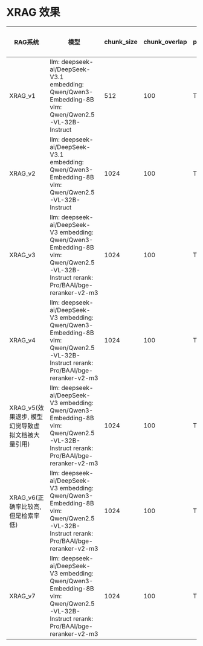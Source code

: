# XRAG 效果

| RAG系统                          | 模型                                                                                                            | chunk_size |chunk_overlap|parse_image|parse_table| limit | 优化策略      | Faithfulness(准确度, LLM答案和参考答案)                   | AnswerRelevancy(答案和问题相关性)      | ContextPrecision(参考答案与上下文相关情况) | ContextRecall(LLM 回答与上下文相关情况) |
|--------------------------------|---------------------------------------------------------------------------------------------------------------|---|---|---|---|---|-----------|-------------------------------------------------|--------------------------------|--------------------------------|-------------------------------|
| XRAG_v1                        | llm: deepseek-ai/DeepSeek-V3.1 embedding:  Qwen/Qwen3-Embedding-8B  vlm:  Qwen/Qwen2.5-VL-32B-Instruct        |512|100|True|True|3| 无         | 0.7472 (答案和标准答案比较接近, 这一个指标不太重要, 参考答案也是 LLM 生成的) | 0.6924 (答案和问题相似度比较高, 关系模型选择问题) | 0.5500 (检索到的文档只能包含 55% 的标准答案)  | 0.7227(检索到的答案和检索到上下文关系)       |
| XRAG_v2                        | llm: deepseek-ai/DeepSeek-V3.1 embedding:  Qwen/Qwen3-Embedding-8B  vlm:  Qwen/Qwen2.5-VL-32B-Instruct        |1024|100|True|True|3| 无         | 0.7504                                          | 0.6999                         | 0.5375                         | 0.7729                        |
| XRAG_v3                        | llm: deepseek-ai/DeepSeek-V3 embedding:  Qwen/Qwen3-Embedding-8B  vlm:  Qwen/Qwen2.5-VL-32B-Instruct rerank:  Pro/BAAI/bge-reranker-v2-m3|1024|100|True|True|3| Rerank 模型 | 0.9343  | 0.8334| 0.7333                         | 0.8250                        |
| XRAG_v4                        | llm: deepseek-ai/DeepSeek-V3 embedding:  Qwen/Qwen3-Embedding-8B  vlm:  Qwen/Qwen2.5-VL-32B-Instruct rerank:  Pro/BAAI/bge-reranker-v2-m3|1024|100|True|True|5| Rerank 模型 + Multi-Query 优化 | 0.9170 | 0.8476 | 0.7683                   | 0.9000                  |
| XRAG_v5(效果退步, 模型幻觉导致虚拟文档被大量引用) | llm: deepseek-ai/DeepSeek-V3 embedding:  Qwen/Qwen3-Embedding-8B  vlm:  Qwen/Qwen2.5-VL-32B-Instruct rerank:  Pro/BAAI/bge-reranker-v2-m3|1024|100|True|True|5| Rerank 模型 + HyPE 优化(虚拟文档 + 检索文档 rerank) | 0.9367 | 0.8773 | 0.4983             | 0.8313          |
| XRAG_v6(正确率比较高, 但是检索率低) | llm: deepseek-ai/DeepSeek-V3 embedding:  Qwen/Qwen3-Embedding-8B  vlm:  Qwen/Qwen2.5-VL-32B-Instruct rerank:  Pro/BAAI/bge-reranker-v2-m3|1024|100|True|True|5| Rerank 模型 + HyPE 优化v2(虚拟文档 + 检索文档 rerank) | 0.9972 | 0.8768 | 0.5750       | 0.6400    |
| XRAG_v7 | llm: deepseek-ai/DeepSeek-V3 embedding:  Qwen/Qwen3-Embedding-8B  vlm:  Qwen/Qwen2.5-VL-32B-Instruct rerank:  Pro/BAAI/bge-reranker-v2-m3|1024|100|True|True|5| Rerank 模型 + HyPE 优化v2(虚拟文档 + 检索文档 rerank)+ Multi-Query | 0.9933 | 0.8807 | 0.6575 | 0.8588 |


